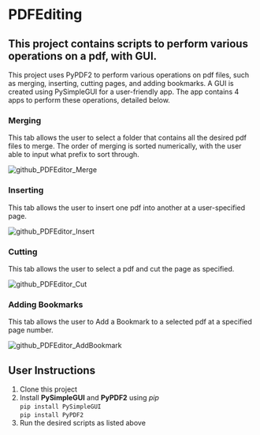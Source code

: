 # PDFEditing

## This project contains scripts to perform various operations on a pdf, with GUI.

This project uses PyPDF2 to perform various operations on pdf files, such as merging, inserting, cutting pages, and adding bookmarks. A GUI is created using PySimpleGUI for a user-friendly app. The app contains 4 apps to perform these operations, detailed below.

### Merging

This tab allows the user to select a folder that contains all the desired pdf files to merge. The order of merging is sorted numerically, with the user able to input what prefix to sort through.

![github_PDFEditor_Merge](https://user-images.githubusercontent.com/72211395/184697580-612149dd-46fd-42fe-9a40-fd565397967a.png)

### Inserting

This tab allows the user to insert one pdf into another at a user-specified page.

![github_PDFEditor_Insert](https://user-images.githubusercontent.com/72211395/184698168-0933492e-2985-4581-be7d-b5ab3d6b6da6.png)

### Cutting

This tab allows the user to select a pdf and cut the page as specified.

![github_PDFEditor_Cut](https://user-images.githubusercontent.com/72211395/184698257-d3d51b58-c96f-4147-a104-54567b31c70f.png)

### Adding Bookmarks

This tab allows the user to Add a Bookmark to a selected pdf at a specified page number.

![github_PDFEditor_AddBookmark](https://user-images.githubusercontent.com/72211395/184698344-160cffc6-e8c0-4cd1-a20b-835546ca7bc5.png)

## User Instructions

1. Clone this project
2. Install **PySimpleGUI** and **PyPDF2** using *pip*  
``pip install PySimpleGUI``  
``pip install PyPDF2``  
3. Run the desired scripts as listed above
